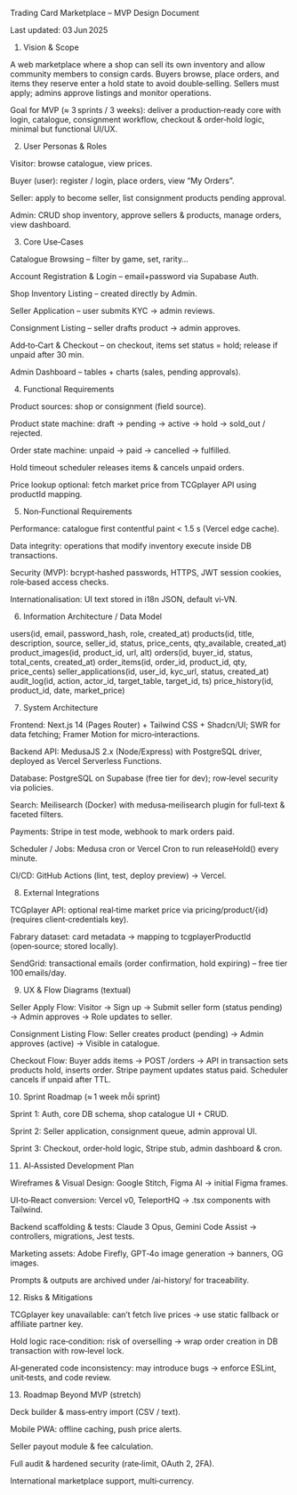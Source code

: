 Trading Card Marketplace – MVP Design Document

Last updated: 03 Jun 2025

1. Vision & Scope

A web marketplace where a shop can sell its own inventory and allow community members to consign cards. Buyers browse, place orders, and items they reserve enter a hold state to avoid double‑selling. Sellers must apply; admins approve listings and monitor operations.

Goal for MVP (≈ 3 sprints / 3 weeks): deliver a production‑ready core with login, catalogue, consignment workflow, checkout & order‑hold logic, minimal but functional UI/UX.

2. User Personas & Roles

Visitor: browse catalogue, view prices.

Buyer (user): register / login, place orders, view “My Orders”.

Seller: apply to become seller, list consignment products pending approval.

Admin: CRUD shop inventory, approve sellers & products, manage orders, view dashboard.

3. Core Use‑Cases

Catalogue Browsing – filter by game, set, rarity…

Account Registration & Login – email+password via Supabase Auth.

Shop Inventory Listing – created directly by Admin.

Seller Application – user submits KYC → admin reviews.

Consignment Listing – seller drafts product → admin approves.

Add‑to‑Cart & Checkout – on checkout, items set status = hold; release if unpaid after 30 min.

Admin Dashboard – tables + charts (sales, pending approvals).

4. Functional Requirements

Product sources: shop or consignment (field source).

Product state machine: draft → pending → active → hold → sold_out / rejected.

Order state machine: unpaid → paid → cancelled → fulfilled.

Hold timeout scheduler releases items & cancels unpaid orders.

Price lookup optional: fetch market price from TCGplayer API using productId mapping.

5. Non‑Functional Requirements

Performance: catalogue first contentful paint < 1.5 s (Vercel edge cache).

Data integrity: operations that modify inventory execute inside DB transactions.

Security (MVP): bcrypt‑hashed passwords, HTTPS, JWT session cookies, role‑based access checks.

Internationalisation: UI text stored in i18n JSON, default vi‑VN.

6. Information Architecture / Data Model

users(id, email, password_hash, role, created_at)
products(id, title, description, source, seller_id, status, price_cents,
         qty_available, created_at)
product_images(id, product_id, url, alt)
orders(id, buyer_id, status, total_cents, created_at)
order_items(id, order_id, product_id, qty, price_cents)
seller_applications(id, user_id, kyc_url, status, created_at)
audit_log(id, action, actor_id, target_table, target_id, ts)
price_history(id, product_id, date, market_price)

7. System Architecture

Frontend: Next.js 14 (Pages Router) + Tailwind CSS + Shadcn/UI; SWR for data fetching; Framer Motion for micro‑interactions.

Backend API: MedusaJS 2.x (Node/Express) with PostgreSQL driver, deployed as Vercel Serverless Functions.

Database: PostgreSQL on Supabase (free tier for dev); row‑level security via policies.

Search: Meilisearch (Docker) with medusa‑meilisearch plugin for full‑text & faceted filters.

Payments: Stripe in test mode, webhook to mark orders paid.

Scheduler / Jobs: Medusa cron or Vercel Cron to run releaseHold() every minute.

CI/CD: GitHub Actions (lint, test, deploy preview) → Vercel.

8. External Integrations

TCGplayer API: optional real‑time market price via pricing/product/{id} (requires client‑credentials key).

Fabrary dataset: card metadata → mapping to tcgplayerProductId (open‑source; stored locally).

SendGrid: transactional emails (order confirmation, hold expiring) – free tier 100 emails/day.

9. UX & Flow Diagrams (textual)

Seller Apply Flow: Visitor → Sign up → Submit seller form (status pending) → Admin approves → Role updates to seller.

Consignment Listing Flow: Seller creates product (pending) → Admin approves (active) → Visible in catalogue.

Checkout Flow: Buyer adds items → POST /orders → API in transaction sets products hold, inserts order. Stripe payment updates status paid. Scheduler cancels if unpaid after TTL.

10. Sprint Roadmap (≈ 1 week mỗi sprint)

Sprint 1: Auth, core DB schema, shop catalogue UI + CRUD.

Sprint 2: Seller application, consignment queue, admin approval UI.

Sprint 3: Checkout, order‑hold logic, Stripe stub, admin dashboard & cron.

11. AI‑Assisted Development Plan

Wireframes & Visual Design: Google Stitch, Figma AI → initial Figma frames.

UI‑to‑React conversion: Vercel v0, TeleportHQ → .tsx components with Tailwind.

Backend scaffolding & tests: Claude 3 Opus, Gemini Code Assist → controllers, migrations, Jest tests.

Marketing assets: Adobe Firefly, GPT‑4o image generation → banners, OG images.

Prompts & outputs are archived under /ai-history/ for traceability.

12. Risks & Mitigations

TCGplayer key unavailable: can’t fetch live prices → use static fallback or affiliate partner key.

Hold logic race‑condition: risk of overselling → wrap order creation in DB transaction with row‑level lock.

AI‑generated code inconsistency: may introduce bugs → enforce ESLint, unit‑tests, and code review.

13. Roadmap Beyond MVP (stretch)

Deck builder & mass‑entry import (CSV / text).

Mobile PWA: offline caching, push price alerts.

Seller payout module & fee calculation.

Full audit & hardened security (rate‑limit, OAuth 2, 2FA).

International marketplace support, multi‑currency.
